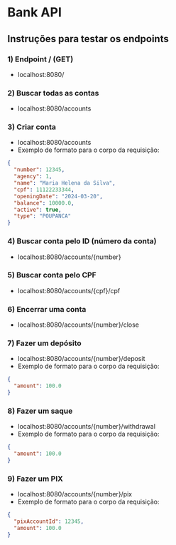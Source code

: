 # Bank API

## Instruções para testar os endpoints

### 1) Endpoint / (GET)
- localhost:8080/

### 2) Buscar todas as contas
- localhost:8080/accounts

### 3) Criar conta
- localhost:8080/accounts
- Exemplo de formato para o corpo da requisição: 

```json
{
  "number": 12345,
  "agency": 1,
  "name": "Maria Helena da Silva",
  "cpf": 11122233344,
  "openingDate": "2024-03-20",
  "balance": 10000.0,
  "active": true,
  "type": "POUPANCA"
}
```
 
### 4) Buscar conta pelo ID (número da conta)
- localhost:8080/accounts/{number}

### 5) Buscar conta pelo CPF
- localhost:8080/accounts/{cpf}/cpf

### 6) Encerrar uma conta
- localhost:8080/accounts/{number}/close

### 7) Fazer um depósito
- localhost:8080/accounts/{number}/deposit
- Exemplo de formato para o corpo da requisição:

```json
{
  "amount": 100.0
}
```

### 8) Fazer um saque
- localhost:8080/accounts/{number}/withdrawal
- Exemplo de formato para o corpo da requisição:

```json
{
  "amount": 100.0
}
```

### 9) Fazer um PIX
- localhost:8080/accounts/{number}/pix
- Exemplo de formato para o corpo da requisição:

```json
{
  "pixAccountId": 12345,
  "amount": 100.0
}
```
